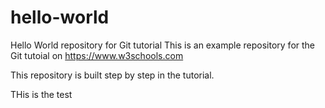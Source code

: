 # hello-world
Hello World repository for Git tutorial
This is an example repository for the Git tutoial on https://www.w3schools.com

This repository is built step by step in the tutorial.

THis is the test
